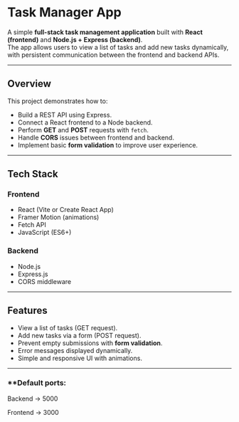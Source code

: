 # Task Manager App

A simple **full-stack task management application** built with **React (frontend)** and **Node.js + Express (backend)**.  
The app allows users to view a list of tasks and add new tasks dynamically, with persistent communication between the frontend and backend APIs.

---

## Overview

This project demonstrates how to:
- Build a REST API using Express.
- Connect a React frontend to a Node backend.
- Perform **GET** and **POST** requests with `fetch`.
- Handle **CORS** issues between frontend and backend.
- Implement basic **form validation** to improve user experience.

---

## Tech Stack

### **Frontend**
- React (Vite or Create React App)
- Framer Motion (animations)
- Fetch API
- JavaScript (ES6+)

### **Backend**
- Node.js
- Express.js
- CORS middleware

---

## Features

- View a list of tasks (GET request).
- Add new tasks via a form (POST request).
- Prevent empty submissions with **form validation**.
- Error messages displayed dynamically.
- Simple and responsive UI with animations.

---

### **Default ports:

Backend → 5000

Frontend → 3000
